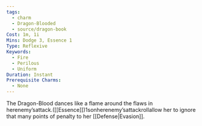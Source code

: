 ```yaml
---
tags:
  - charm
  - Dragon-Blooded
  - source/dragon-book
Cost: 1m, 1i
Mins: Dodge 3, Essence 1
Type: Reflexive
Keywords:
  - Fire
  - Perilous
  - Uniform
Duration: Instant
Prerequisite Charms:
  - None
---
```

The Dragon-Blood dances like a flame around the flaws in herenemy’sattack.([[Essence]])1sonherenemy’sattackrollallow her to ignore that many points of penalty to her [[Defense|Evasion]].